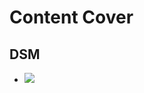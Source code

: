 <!-- @format -->

# Content Cover

## DSM
* ![](https://ultimaker.invisionapp.com/dsm/ultimaker/ultimaker-com/asset/components/)
